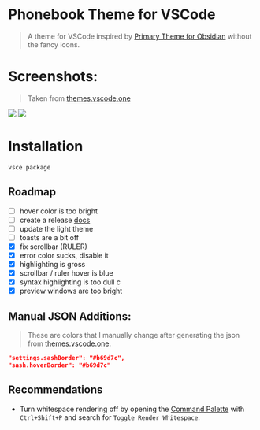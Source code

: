 # Phonebook Theme for VSCode

> A theme for VSCode inspired by [Primary Theme for Obsidian](https://github.com/ceciliamay/obsidianmd-theme-primary) without the fancy icons.

# Screenshots:

> Taken from [themes.vscode.one](https://themes.vscode.one/theme/ncarn/3FuLHTAt)

![](https://vscode-themes.nyc3.cdn.digitaloceanspaces.com/profiles/f8egwJh7BkYm7oyptKjb70jFNB53/3FuLHTAt-default.jpeg)
![](https://vscode-themes.nyc3.cdn.digitaloceanspaces.com/profiles/f8egwJh7BkYm7oyptKjb70jFNB53/3FuLHTAt-commandPalette.jpeg)

# Installation

```sh
vsce package
```

## Roadmap

- [ ] hover color is too bright
- [ ] create a release [docs](https://code.visualstudio.com/api/working-with-extensions/publishing-extension)
- [ ] update the light theme
- [ ] toasts are a bit off
- [x] fix scrollbar (RULER)
- [x] error color sucks, disable it
- [x] highlighting is gross
- [x] scrollbar / ruler hover is blue
- [x] syntax highlighting is too dull c
- [x] preview windows are too bright

## Manual JSON Additions:

> These are colors that I manually change after generating the json from [themes.vscode.one](https://themes.vscode.one).

```json
"settings.sashBorder": "#b69d7c",
"sash.hoverBorder": "#b69d7c"
```

## Recommendations

- Turn whitespace rendering off by opening the [Command Palette](https://code.visualstudio.com/docs/getstarted/userinterface#_command-palette) with `Ctrl+Shift+P` and search for `Toggle Render Whitespace`.

